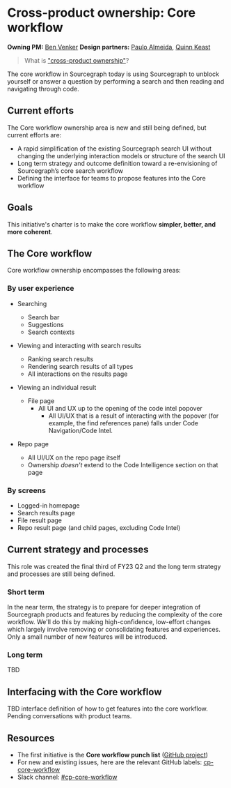 # Cross-product ownership: Core workflow

**Owning PM:** [Ben Venker](../../team/#ben-venker)
**Design partners:** [Paulo Almeida](../../team/#paulo-almeida), [Quinn Keast](../../team/#quinn-keast)

> What is ["cross-product ownership"](cross-product_owners.md)?

The core workflow in Sourcegraph today is using Sourcegraph to unblock yourself or answer a question by performing a search and then reading and navigating through code.

## Current efforts
The Core workflow ownership area is new and still being defined, but current efforts are:
- A rapid simplification of the existing Sourcegraph search UI without changing the underlying interaction models or structure of the search UI
- Long term strategy and outcome definition toward a re-envisioning of Sourcegraph’s core search workflow
- Defining the interface for teams to propose features into the Core workflow


## Goals

This initiative's charter is to make the core workflow **simpler, better, and more coherent**.

## The Core workflow

Core workflow ownership encompasses the following areas:

### By user experience

- Searching

  - Search bar
  - Suggestions
  - Search contexts

- Viewing and interacting with search results

  - Ranking search results
  - Rendering search results of all types
  - All interactions on the results page

- Viewing an individual result

  - File page
    - All UI and UX up to the opening of the code intel popover
      - All UI/UX that is a result of interacting with the popover (for example, the find references pane) falls under Code Navigation/Code Intel.

- Repo page
  - All UI/UX on the repo page itself
  - Ownership _doesn't_ extend to the Code Intelligence section on that page

### By screens

- Logged-in homepage
- Search results page
- File result page
- Repo result page (and child pages, excluding Code Intel)

## Current strategy and processes

This role was created the final third of FY23 Q2 and the long term strategy and processes are still being defined.

### Short term

In the near term, the strategy is to prepare for deeper integration of Sourcegraph products and features by reducing the complexity of the core workflow. We'll do this by making high-confidence, low-effort changes which largely involve removing or consolidating features and experiences. Only a small number of new features will be introduced.

### Long term

TBD

###

## Interfacing with the Core workflow

TBD interface definition of how to get features into the core workflow. Pending conversations with product teams.

## Resources

- The first initiative is the **Core workflow punch list** ([GitHub project](https://github.com/orgs/sourcegraph/projects/271/views/1))
- For new and existing issues, here are the relevant GitHub labels: [cp-core-workflow](https://github.com/sourcegraph/sourcegraph/issues?q=is%3Aissue+is%3Aopen+label%3Acp-core-workflow)
- Slack channel: [#cp-core-workflow](https://sourcegraph.slack.com/archives/C03N0HGN069)
